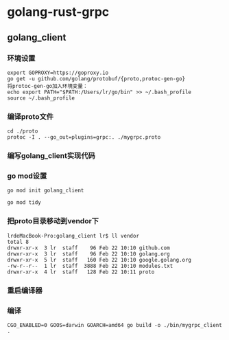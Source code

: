 # golang-rust-grpc


## golang_client

### 环境设置
```
export GOPROXY=https://goproxy.io
go get -u github.com/golang/protobuf/{proto,protoc-gen-go}
将protoc-gen-go加入环境变量：
echo export PATH="$PATH:/Users/lr/go/bin" >> ~/.bash_profile
source ~/.bash_profile
```

### 编译proto文件
```
cd ./proto
protoc -I . --go_out=plugins=grpc:. ./mygrpc.proto
```

### 编写golang_client实现代码


### go mod设置
```
go mod init golang_client

go mod tidy
```


### 把proto目录移动到vendor下
```
lrdeMacBook-Pro:golang_client lr$ ll vendor
total 8
drwxr-xr-x  3 lr  staff    96 Feb 22 10:10 github.com
drwxr-xr-x  3 lr  staff    96 Feb 22 10:10 golang.org
drwxr-xr-x  5 lr  staff   160 Feb 22 10:10 google.golang.org
-rw-r--r--  1 lr  staff  3888 Feb 22 10:10 modules.txt
drwxr-xr-x  4 lr  staff   128 Feb 22 10:11 proto
```

### 重启编译器

### 编译
```
CGO_ENABLED=0 GOOS=darwin GOARCH=amd64 go build -o ./bin/mygrpc_client .
```
